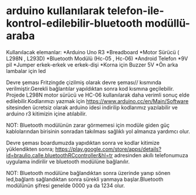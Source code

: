 # arduino kullanılarak telefon-ile-kontrol-edilebilir-bluetooth modüllü-araba

Kullanılacak elemanlar:
*Arduino Uno R3
*Breadboard
*Motor Sürücü ( L298N , L293D)
*Bluetooth Modülü (Hc-05 , Hc-06)
*Android Telefon
*9V pil 
*Jumper erkek-erkek ve erkek-dişi
*Korna için Buzzer 5V
*Ön arka lambalar için led
 
 Devre şeması Fritzingde çizilmiş olarak devre şeması// kısmında verilmiştir.Gerekli bağlantılar yapıldıktan sonra kod kısmına geçilebilir.
 Projede L298N motor sürücü ve HC-06 kullanılarak daha verimli sonuç elde edilebilir.Kodlarımızı yazmak için https://www.arduino.cc/en/Main/Software sitesinden ücretsiz olarak arduino idesi indirilip kodlarımız yazılabilir ve arduino r3 kitimizin içine atılabilir.
 
 NOT: Bluetooth modülünün zarar görmemesi için modüle giden güç kablolarından birisinin sonradan takılması sağlıklı yol almanıza yardımcı olur.
 
 
 Devre şeması boardumuzda yapıdıktan sonra ve kodlar kitimize yüklendikten sonra;
 https://play.google.com/store/apps/details?id=braulio.calle.bluetoothRCcontroller&hl=tr adresinden akıllı telefonumuza uygulama indirilir ve bluetooth modülüne bağlanılır. 
 
 NOT: Bluetooth modülüne bağlandıktan sonra üzerinde yanıp sönen led,bağlantı sağlandıktan sonra sürekli yanmaya başlar.Bluetooth modülünün şifresi genelde 0000 ya da 1234 olur.



